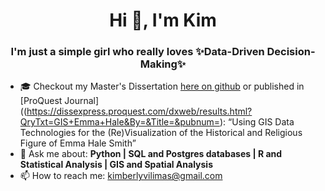 # <div align="center">Hi 👋, I'm Kim</div>

### <div align="center">I'm just a simple girl who really loves ✨Data-Driven Decision-Making✨</div> 

- :mortar_board: Checkout my Master's Dissertation [here on github](https://github.com/KimVilimas/Emma-Letters/blob/master/Thesis%20Complete%20Vilimas.pdf) or published in [ProQuest Journal]((https://dissexpress.proquest.com/dxweb/results.html?QryTxt=GIS+Emma+Hale&By=&Title=&pubnum=): “Using GIS Data Technologies for the (Re)Visualization of the Historical and Religious Figure of Emma Hale Smith”
- 💬 Ask me about: **Python | SQL and Postgres databases | R and Statistical Analysis | GIS and Spatial Analysis** 
- 📫 How to reach me: kimberlyvilimas@gmail.com

